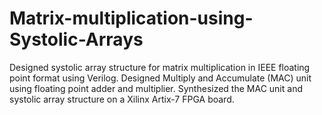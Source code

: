 # Matrix-multiplication-using-Systolic-Arrays

Designed systolic array structure for matrix multiplication in IEEE floating point format using Verilog.
Designed Multiply and Accumulate (MAC) unit using floating point adder and multiplier.
Synthesized the MAC unit and systolic array structure on a Xilinx Artix-7 FPGA board.
